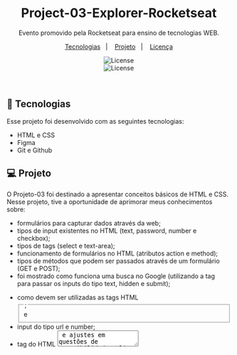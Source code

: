 <h1 align="center"> Project-03-Explorer-Rocketseat</h1>

<p align="center">
Evento promovido pela Rocketseat para ensino de tecnologias WEB.
</p>

<p align="center">
  <a href="#-tecnologias">Tecnologias</a>&nbsp;&nbsp;&nbsp;|&nbsp;&nbsp;&nbsp;
  <a href="#-projeto">Projeto</a>&nbsp;&nbsp;&nbsp;|&nbsp;&nbsp;&nbsp;
  <a href="#memo-licença">Licença</a>
</p>

<p align="center">
  <img alt="License" src="https://user-images.githubusercontent.com/109491659/212522964-53a4ee3a-91ae-4734-bcff-91563a3b5bdd.png"> 
  <br/>
  <img alt="License" src="https://user-images.githubusercontent.com/109491659/212522965-56d477a9-dafe-4c93-88e3-ca73d164ee3d.png">
    
  
</p>

<br>

## 🚀 Tecnologias

Esse projeto foi desenvolvido com as seguintes tecnologias:

- HTML e CSS
- Figma
- Git e Github

## 💻 Projeto

O Projeto-03 foi destinado a apresentar conceitos básicos de HTML e CSS. Nesse projeto, tive a oportunidade de aprimorar meus conhecimentos sobre:

- formulários para capturar dados através da web;
- tipos de input existentes no HTML (text, password, number e checkbox);
- tipos de tags (select e text-area);
- funcionamento de formulários no HTML (atributos action e method);
- tipos de métodos que podem ser passados através de um formulário (GET e POST);
- foi mostrado como funciona uma busca no Google (utilizando a tag <form> para passar os inputs do tipo text, hidden e submit);
- como devem ser utilizadas as tags HTML <fieldset> e <legend>;
- input do tipo url e number;
- tag do HTML <textarea> e ajustes em questões de acessibilidade;
- como estilizar o campo "select" através do CSS;
- input do tipo email, password, date e time;
- forma de personalizar um input do tipo checkbox no CSS;
- lidar com posicionamento, utilizar pseudo-classes e trabalhar com acessibilidade;
- inserir botão do tipo "submit" na página e personalizar de acordo com o layout do figma;
- fazer a validação dos formulários que eram obrigatórios preencher com a propriedade "require" dentro dos inputs. 

  
## :memo: Licença

Esse projeto está sob a licença MIT.
Esse projeto pode ser visualizado pelo link: https://irismar-pereira.github.io/Project-03-Explorer-Rocketseat/

---

Feito com ♥ by Irismar Pereira!
